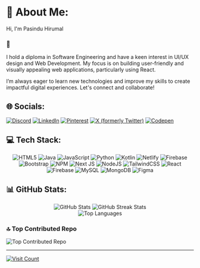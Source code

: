 <h1>💫 About Me:</h1>
<p>Hi, I'm Pasindu Hirumal <h3>👋</h3></p>
<p>I hold a diploma in Software Engineering and have a keen interest in UI/UX design and Web Development. My focus is on building user-friendly and visually appealing web applications, particularly using React.</p>
<p>I’m always eager to learn new technologies and improve my skills to create impactful digital experiences. Let's connect and collaborate!</p>

<h2>🌐 Socials:</h2>
<p>
  <a href="https://discord.gg/26941006315799"><img src="https://img.shields.io/badge/Discord-%237289DA.svg?logo=discord&logoColor=white" alt="Discord"/></a>
  <a href="https://linkedin.com/in/pasindu-hirumal-b0a37029b"><img src="https://img.shields.io/badge/LinkedIn-%230077B5.svg?logo=linkedin&logoColor=white" alt="LinkedIn"/></a>
  <a href="https://pinterest.com/pasinduhirumal"><img src="https://img.shields.io/badge/Pinterest-%23E60023.svg?logo=Pinterest&logoColor=white" alt="Pinterest"/></a>
  <a href="https://x.com/@HirumalP"><img src="https://img.shields.io/badge/X-black.svg?logo=X&logoColor=white" alt="X (formerly Twitter)"/></a>
  <a href="https://codepen.io/P-Hirumal"><img src="https://img.shields.io/badge/Codepen-000000?style=for-the-badge&logo=codepen&logoColor=white" alt="Codepen"/></a>
</p>

<h2>💻 Tech Stack:</h2>
<div align="center">
  <img src="https://img.shields.io/badge/html5-%23E34F26.svg?style=for-the-badge&logo=html5&logoColor=white" alt="HTML5"/>
  <img src="https://img.shields.io/badge/java-%23ED8B00.svg?style=for-the-badge&logo=openjdk&logoColor=white" alt="Java"/>
  <img src="https://img.shields.io/badge/javascript-%23323330.svg?style=for-the-badge&logo=javascript&logoColor=%23F7DF1E" alt="JavaScript"/>
  <img src="https://img.shields.io/badge/python-3670A0?style=for-the-badge&logo=python&logoColor=ffdd54" alt="Python"/>
  <img src="https://img.shields.io/badge/kotlin-%237F52FF.svg?style=for-the-badge&logo=kotlin&logoColor=white" alt="Kotlin"/>
  <img src="https://img.shields.io/badge/netlify-%23000000.svg?style=for-the-badge&logo=netlify&logoColor=#00C7B7" alt="Netlify"/>
  <img src="https://img.shields.io/badge/firebase-%23039BE5.svg?style=for-the-badge&logo=firebase" alt="Firebase"/>
  <img src="https://img.shields.io/badge/bootstrap-%238511FA.svg?style=for-the-badge&logo=bootstrap&logoColor=white" alt="Bootstrap"/>
  <img src="https://img.shields.io/badge/NPM-%23CB3837.svg?style=for-the-badge&logo=npm&logoColor=white" alt="NPM"/>
  <img src="https://img.shields.io/badge/Next-black?style=for-the-badge&logo=next.js&logoColor=white" alt="Next JS"/>
  <img src="https://img.shields.io/badge/node.js-6DA55F?style=for-the-badge&logo=node.js&logoColor=white" alt="NodeJS"/>
  <img src="https://img.shields.io/badge/tailwindcss-%2338B2AC.svg?style=for-the-badge&logo=tailwind-css&logoColor=white" alt="TailwindCSS"/>
  <img src="https://img.shields.io/badge/react-%2320232a.svg?style=for-the-badge&logo=react&logoColor=%2361DAFB" alt="React"/>
  <img src="https://img.shields.io/badge/firebase-a08021?style=for-the-badge&logo=firebase&logoColor=ffcd34" alt="Firebase"/>
  <img src="https://img.shields.io/badge/mysql-4479A1.svg?style=for-the-badge&logo=mysql&logoColor=white" alt="MySQL"/>
  <img src="https://img.shields.io/badge/MongoDB-%234ea94b.svg?style=for-the-badge&logo=mongodb&logoColor=white" alt="MongoDB"/>
  <img src="https://img.shields.io/badge/figma-%23F24E1E.svg?style=for-the-badge&logo=figma&logoColor=white" alt="Figma"/>
</div>

<h2>📊 GitHub Stats:</h2>
<div align="center">
  <img src="https://github-readme-stats.vercel.app/api?username=PasinduHirumal&theme=dark&hide_border=false&include_all_commits=false&count_private=false" alt="GitHub Stats">
  <img src="https://github-readme-streak-stats.herokuapp.com/?user=PasinduHirumal&theme=dark&hide_border=false" alt="GitHub Streak Stats">
</div>
<div align="center">
  <img src="https://github-readme-stats.vercel.app/api/top-langs/?username=PasinduHirumal&theme=dark&hide_border=false&include_all_commits=false&count_private=false&layout=compact" alt="Top Languages"/>
</div>

<h3>🔝 Top Contributed Repo</h3>
<img src="https://github-contributor-stats.vercel.app/api?username=PasinduHirumal&limit=5&theme=dark&combine_all_yearly_contributions=true" alt="Top Contributed Repo">

<hr/>
<a href="https://visitcount.itsvg.in"><img src="https://visitcount.itsvg.in/api?id=PasinduHirumal&icon=5&color=0" alt="Visit Count"></a>


